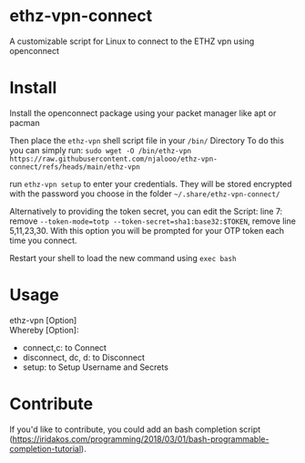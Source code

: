 # ethz-vpn-connect
A customizable script for Linux to connect to the ETHZ vpn using openconnect

# Install
Install the openconnect package using your packet manager like apt or pacman

Then place the `ethz-vpn` shell script file in your `/bin/` Directory
To do this you can simply run: 
`sudo wget -O /bin/ethz-vpn https://raw.githubusercontent.com/njalooo/ethz-vpn-connect/refs/heads/main/ethz-vpn`

run `ethz-vpn setup` to enter your credentials. They will be stored encrypted with the password you choose in the folder `~/.share/ethz-vpn-connect/`

Alternatively to providing the token secret, you can edit the Script: line 7: remove `--token-mode=totp --token-secret=sha1:base32:$TOKEN`, remove line 5,11,23,30. With this option you will be prompted for your OTP token each time you connect.

Restart your shell to load the new command using `exec bash`

# Usage
ethz-vpn [Option]  
Whereby [Option]:  
- connect,c:           to Connect  
- disconnect, dc, d:   to Disconnect  
- setup:               to Setup Username and Secrets  

# Contribute
If you'd like to contribute, you could add an bash completion script (https://iridakos.com/programming/2018/03/01/bash-programmable-completion-tutorial).

